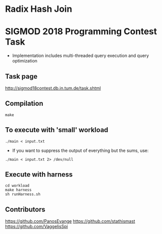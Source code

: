 # Radix Hash Join
# SIGMOD 2018 Programming Contest Task
- Implementation includes multi-threaded query execution and query optimization

## Task page
http://sigmod18contest.db.in.tum.de/task.shtml

## Compilation
```
make
```

## To execute with 'small' workload
```
./main < input.txt
```

- If you want to suppress the output of everything but the sums, use:
```
./main < input.txt 2> /dev/null
```

## Execute with harness
```
cd workload
make harness
sh runHarness.sh
```

## Contributors
https://github.com/PanosEvange
https://github.com/stathismast
https://github.com/VaggelisSpi
